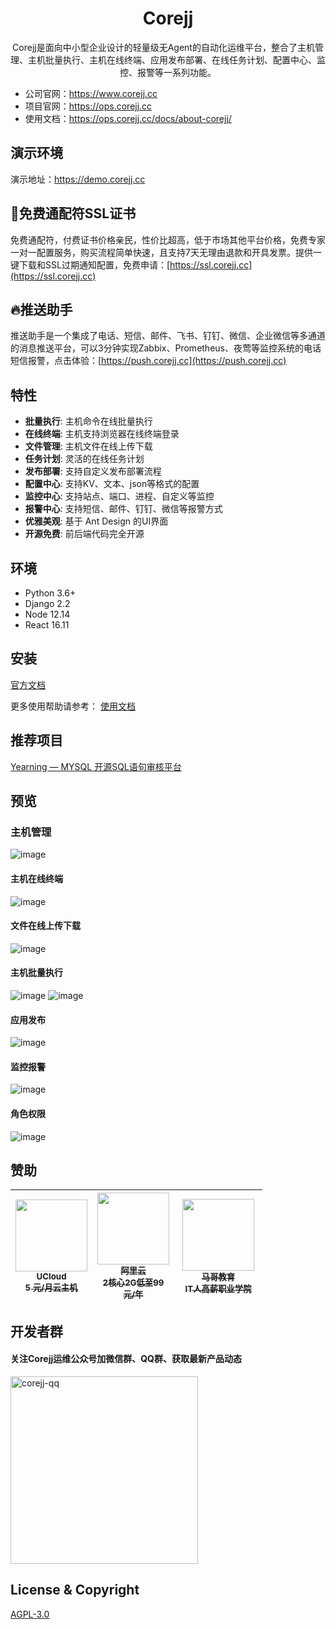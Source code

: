 <h1 align="center">Corejj</h1>

<div align="center">

Corejj是面向中小型企业设计的轻量级无Agent的自动化运维平台，整合了主机管理、主机批量执行、主机在线终端、应用发布部署、在线任务计划、配置中心、监控、报警等一系列功能。

</div>

- 公司官网：https://www.corejj.cc
- 项目官网：https://ops.corejj.cc
- 使用文档：https://ops.corejj.cc/docs/about-corejj/

## 演示环境

演示地址：https://demo.corejj.cc

## 🔐免费通配符SSL证书
免费通配符，付费证书价格亲民，性价比超高，低于市场其他平台价格，免费专家一对一配置服务，购买流程简单快速，且支持7天无理由退款和开具发票。提供一键下载和SSL过期通知配置，免费申请：[https://ssl.corejj.cc](https://ssl.corejj.cc)


## 🔥推送助手

推送助手是一个集成了电话、短信、邮件、飞书、钉钉、微信、企业微信等多通道的消息推送平台，可以3分钟实现Zabbix、Prometheus、夜莺等监控系统的电话短信报警，点击体验：[https://push.corejj.cc](https://push.corejj.cc)


## 特性

- **批量执行**: 主机命令在线批量执行
- **在线终端**: 主机支持浏览器在线终端登录
- **文件管理**: 主机文件在线上传下载
- **任务计划**: 灵活的在线任务计划
- **发布部署**: 支持自定义发布部署流程
- **配置中心**: 支持KV、文本、json等格式的配置
- **监控中心**: 支持站点、端口、进程、自定义等监控
- **报警中心**: 支持短信、邮件、钉钉、微信等报警方式
- **优雅美观**: 基于 Ant Design 的UI界面
- **开源免费**: 前后端代码完全开源


## 环境

* Python 3.6+
* Django 2.2
* Node 12.14
* React 16.11

## 安装

[官方文档](https://ops.corejj.cc/docs/install-docker)

更多使用帮助请参考： [使用文档](https://ops.corejj.cc/docs/host-manage/)


## 推荐项目
[Yearning — MYSQL 开源SQL语句审核平台](https://github.com/cookieY/Yearning)


## 预览

### 主机管理
![image](https://cdn.corejj.cc/img/3.0/host.jpg)

#### 主机在线终端
![image](https://cdn.corejj.cc/img/3.0/web-terminal.jpg)

#### 文件在线上传下载
![image](https://cdn.corejj.cc/img/3.0/file-manager.jpg)

#### 主机批量执行
![image](https://cdn.corejj.cc/img/3.0/host-exec.jpg)
![image](https://cdn.corejj.cc/img/3.0/host-exec2.jpg)

#### 应用发布
![image](https://cdn.corejj.cc/img/3.0/deploy.jpg)

#### 监控报警
![image](https://cdn.corejj.cc/img/3.0/monitor.jpg)

#### 角色权限
![image](https://cdn.corejj.cc/img/3.0/user-role.jpg)


## 赞助
<table>
  <thead>
    <tr>
      <th align="center" style="width: 115px;">
        <a href="https://www.ucloud.cn/site/active/kuaijie.html?invitation_code=C1xD0E5678FBA77">
          <img src="https://cdn.corejj.cc/img/ucloud.png" width="115px"><br>
          <sub>UCloud</sub><br>
          <sub>5 元/月云主机</sub>
        </a>
      </th>
        <th align="center" style="width: 115px;">
        <a href="https://www.aliyun.com/minisite/goods?userCode=bkj6b9tn">
          <img src="https://cdn.corejj.cc/img/aliyun-logo.png" width="115px"><br>
          <sub>阿里云</sub><br>
          <sub>2核心2G低至99元/年</sub>
        </a>
      </th>
      <th align="center" style="width: 125px;">
        <a href="http://www.magedu.com">
          <img src="https://cdn.corejj.cc/img/magedu-logo.jpeg" width="115px"><br>
          <sub>马哥教育</sub><br>
          <sub>IT人高薪职业学院</sub>
        </a>
      </th>
    </tr>
  </thead>
</table>

## 开发者群
#### 关注Corejj运维公众号加微信群、QQ群、获取最新产品动态
<div >
   <img src="https://cdn.corejj.cc/img/corejj-club.jpg" width = "300" height = "300" alt="corejj-qq" align=center />
<div>
  
## License & Copyright
[AGPL-3.0](https://opensource.org/licenses/AGPL-3.0)

